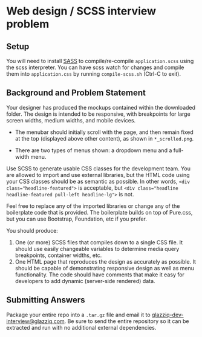 # Web design / SCSS interview problem

## Setup

You will need to install [SASS](http://sass-lang.com/)
to compile/re-compile `application.scss` using the scss interpreter.
You can have scss watch for changes and compile them into
`application.css` by running `compile-scss.sh` (Ctrl-C to exit).

## Background and Problem Statement

Your designer has produced the mockups contained within the downloaded folder.
The design is intended to be responsive, with breakpoints for large screen 
widths, medium widths, and mobile devices.

* The menubar should initially scroll with the page, and then remain fixed 
at the top (displayed above other content), as shown in `*_scrolled.png`.

* There are two types of menus shown: a dropdown menu and a full-width menu.

Use SCSS to generate usable CSS classes for the development team. You are 
allowed to import and use external libraries, but the HTML code using your 
CSS classes should be as semantic as possible. In other words,
`<div class="headline-featured">` is acceptable, but 
`<div class="headline headline-featured pull-left headline-lg">` is not.

Feel free to replace any of the imported libraries or change any of the
boilerplate code that is provided. The boilerplate builds on top of
 Pure.css, but
you can use Bootstrap, Foundation, etc if you prefer.

You should produce:

1. One (or more) SCSS files that compiles down to a single CSS file. 
It should use easily changeable variables to determine media 
query breakpoints, container widths, etc.
2. One HTML page that reproduces the design as accurately as possible. 
It should be capable of demonstrating responsive design as well as menu 
functionality. The code should have comments that make it easy for developers 
to add dynamic (server-side rendered) data.

## Submitting Answers

Package your entire repo into a `.tar.gz` file and email it to
[glazziq-dev-interview@glazziq.com](mailto:glazziq-dev-interview@glazziq.com).
Be sure to send the entire repository so it can be extracted and run
with no additional external dependencies.


